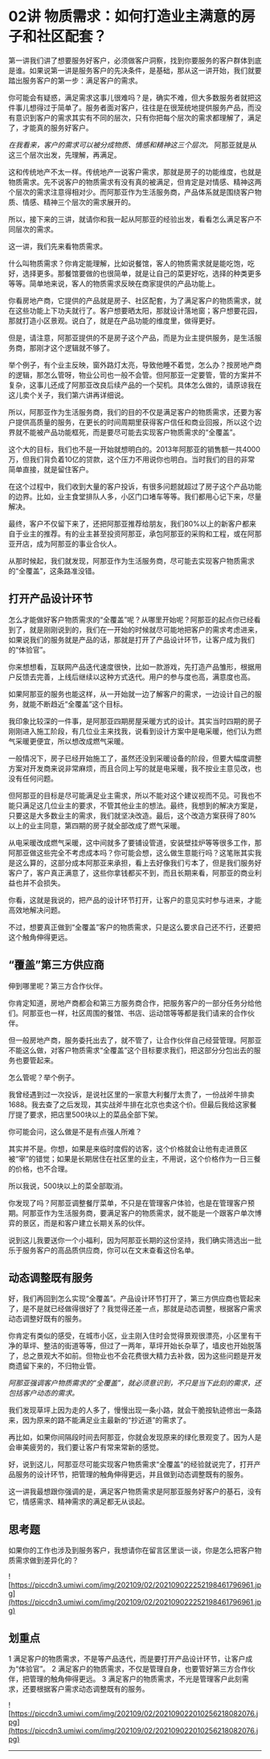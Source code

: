 # 02讲 物质需求：如何打造业主满意的房子和社区配套？

第一讲我们讲了想要服务好客户，必须做客户洞察，找到你要服务的客户群体到底是谁。如果说第一讲是服务客户的先决条件，是基础，那从这一讲开始，我们就要踏出服务客户的第一步：满足客户的需求。

你可能会有疑惑，满足需求这事儿很难吗？是，确实不难，但大多数服务者就把这件事儿想得过于简单了。服务者面对客户，往往是在很笼统地提供服务产品，而没有意识到客户的需求其实有不同的层次，只有你把每个层次的需求都理解了，满足了，才能真的服务好客户。

 *在我看来，客户的需求可以被分成物质、情感和精神这三个层次。* 阿那亚就是从这三个层次出发，先理解，再满足。

这和传统地产不太一样。传统地产一说客户需求，那就是房子的功能维度，也就是物质需求。先不说客户的物质需求有没有真的被满足，但肯定是对情感、精神这两个层次的需求注意得相对少。而阿那亚作为生活服务商，产品体系就是围绕客户物质、情感、精神三个层次的需求展开的。

所以，接下来的三讲，就请你和我一起从阿那亚的经验出发，看看怎么满足客户不同层次的需求。

这一讲，我们先来看物质需求。

什么叫物质需求？你肯定能理解，比如说餐馆，客人的物质需求就是能吃饱，吃好，选择更多。那餐馆要做的也很简单，就是让自己的菜更好吃，选择的种类更多等等。简单地来说，客人的物质需求反映在商家提供的产品功能上。

你看房地产商，它提供的产品就是房子、社区配套，为了满足客户的物质需求，就在这些功能上下功夫就行了。客户想要晒太阳，那就设计落地窗；客户想要花园，那就打造小区景观。说白了，就是在产品功能的维度里，做得更好。

但是，请注意，阿那亚提供的不是房子这个产品，而是为业主提供服务，是生活服务商，那刚才这个逻辑就不够了。

举个例子，有个业主反映，窗外路灯太亮，导致他睡不着觉，怎么办？按房地产商的逻辑，那怎么管呀，物业公司也一般不会管。但阿那亚一定要管，管的方案并不复杂，这事儿还成了阿那亚改良后续产品的一个契机。具体怎么做的，请原谅我在这儿卖个关子，我们第六讲再详细说。

所以，阿那亚作为生活服务商，我们的目的不仅是满足客户的物质需求，还要为客户提供高质量的服务，在更长的时间周期里获得客户信任和商业回报，所以这个边界就不能被产品功能框死，而是要尽可能去实现客户物质需求的“全覆盖”。

这个大的目标，我们也不是一开始就想明白的。2013年阿那亚的销售额一共4000万，但我们背负着10亿的贷款，这个压力不用说你也明白。当时我们的目的非常简单直接，就是留住客户。

在这个过程中，我们收到大量的客户投诉，有很多问题就超过了房子这个产品功能的边界。比如，业主食堂排队人多，小区门口堵车等等。我们都用心记下来，尽量解决。

最终，客户不仅留下来了，还把阿那亚推荐给朋友，我们80%以上的新客户都来自于业主的推荐。有的业主甚至投资阿那亚，承包阿那亚的采购和工程，或在阿那亚开店，成为阿那亚的事业合伙人。

从那时候起，我们就发现，阿那亚作为生活服务商，尽可能去实现客户物质需求的“全覆盖”，这条路准没错。

## 打开产品设计环节

怎么才能做好客户物质需求的“全覆盖”呢？从哪里开始呢？阿那亚的起点你已经看到了，就是刚刚说到的，我们在一开始的时候就尽可能地把客户的需求考虑进来，如果说我们的服务就是产品的话，那就是打开了产品设计环节，让客户成为我们的“体验官”。

你来想想看，互联网产品迭代速度很快，比如一款游戏，先打造产品雏形，根据用户反馈去完善，上线后继续以这种方式迭代。用户的参与度也高，满意度也高。

如果阿那亚的服务也能这样，从一开始就一边了解客户的需求，一边设计自己的服务，就能不断趋近“全覆盖”这个目标。

我印象比较深的一件事，是阿那亚四期房屋采暖方式的设计。其实当时四期的房子刚刚进入施工阶段，有几位业主来找我，说看到设计方案中是电采暖，他们认为燃气采暖更便宜，所以想改成燃气采暖。

一般情况下，房子已经开始施工了，虽然还没到采暖设备的阶段，但要大幅度调整方案对开发商来说非常麻烦，而且合同上写的就是电采暖，我不按业主意见改，也没有任何问题。

但阿那亚的目标是尽可能满足业主需求，所以不能对这个建议视而不见。可我也不能只满足这几位业主的要求，不管其他业主的想法。最终，我想到的解决方案是，只要这是大多数业主的需求，我们就坚决改造。最后，这个改造方案获得了80%以上的业主同意，第四期的房子就全部改成了燃气采暖。

从电采暖改成燃气采暖，这中间就多了要铺设管道，安装壁挂炉等等很多工作，那阿那亚做这些完全不考虑成本吗？你可能会想，这么做生意能行吗？这笔账其实我是这么算的，这部分成本阿那亚来承担，看上去好像我们亏本了，但是我们服务好客户了，客户真正满意了，这些你拿钱都买不到，而且长期来看，阿那亚的商业利益也并不会损失。

你看，这就是我说的，把产品的设计环节打开，让客户的意见实时参与进来，才能高效地解决问题。

不过，想要真正做到“全覆盖”客户的物质需求，只是这么要求自己还不行，还要把这个触角伸得更远。

## “覆盖”第三方供应商

伸到哪里呢？第三方合作伙伴。

你肯定知道，房地产商都会和第三方服务商合作，把服务客户的一部分任务分给他们。阿那亚也一样，社区周围的餐馆、书店、运动馆等等都是我们请来的合作伙伴。

但一般房地产商，服务委托出去了，就不管了，让合作伙伴自己经营管理。阿那亚不能这么做，对客户物质需求“全覆盖”这个目标要求我们，把这部分分包出去的服务也要管起来。

怎么管呢？举个例子。

我曾经遇到过一次投诉，是说社区里的一家意大利餐厅太贵了，一份战斧牛排卖1688。我去查了之后发现，其实战斧牛排在北京也卖这个价。但最后我给这家餐厅提了要求，把店里500块以上的菜品全部下架。

你可能会问，这么做是不是有点强人所难？

其实并不是。你想，如果是来临时度假的访客，这个价格就会让他有走进景区被“宰”的错觉；如果是长期居住在社区里的业主，不用说，这个价格作为一日三餐的价格，也不合理。

所以我说，500块以上的菜全部取消。

你发现了吗？阿那亚调整餐厅菜单，不只是在管理客户体验，也是在管理客户预期。阿那亚作为生活服务商，要满足客户的物质需求，就不能是一个跟客户单次博弈的景区，而是和客户建立长期关系的伙伴。

说到这儿我要送你一个小福利，因为阿那亚长期的这份坚持，我们确实筛选出一批乐于服务客户的高品质供应商，你可以在文末查看这份名单。

## 动态调整既有服务

好，我们再回到怎么实现“全覆盖”。产品设计环节打开了，第三方供应商也管起来了，是不是就已经做得很好了？我觉得还差一点，那就是动态调整，根据客户需求动态调整好既有的服务。

你肯定有类似的感受，在城市小区，业主刚入住时会觉得景观很漂亮，小区里有干净的草坪、整洁的街道等等，但过了一两年，草坪开始长杂草了，墙皮也开始脱落了，总之景观大不如前。但物业也不会花费很大精力去补救，因为这些问题是开发商遗留下来的，不归物业管。

 *阿那亚强调客户物质需求的“全覆盖”，就必须意识到，不只是当下此刻的需求，还包括客户动态的需求。*

我们发现草坪上因为走的人多了，慢慢出现一条小路，就会干脆按轨迹修出一条路来，因为原来的路不能满足业主最新的“抄近道”的需求了。

再比如，如果你间隔段时间去阿那亚，你就会发现原来的绿化景观变了。因为人是会审美疲劳的，我们要让客户有常来常新的感觉。

好，说到这儿，阿那亚尽可能实现客户物质需求“全覆盖”的经验就说完了，打开产品服务的设计环节，把管理的触角伸得更远，并且做到动态调整既有的服务。

这一讲我最想跟你强调的是，满足客户物质需求是阿那亚服务好客户的基石，没有它，情感需求、精神需求的满足都无从谈起。

## 思考题

如果你的工作也涉及到服务客户，我想请你在留言区里谈一谈，你是怎么把客户物质需求做到差异化的？

![https://piccdn3.umiwi.com/img/202109/02/202109022252198461796961.jpg](https://piccdn3.umiwi.com/img/202109/02/202109022252198461796961.jpg)

## 划重点

1 满足客户的物质需求，不是等产品迭代，而是要打开产品设计环节，让客户成为“体验官”。
2 满足客户的物质需求，不仅是管理自身，也要管好第三方合作伙伴，把管理的触角伸得更远。
3 满足客户的物质需求，不光是管理客户此刻需求，还要根据客户需求动态调整既有的服务。

![https://piccdn3.umiwi.com/img/202109/02/202109022010256218082076.jpg](https://piccdn3.umiwi.com/img/202109/02/202109022010256218082076.jpg)

---
